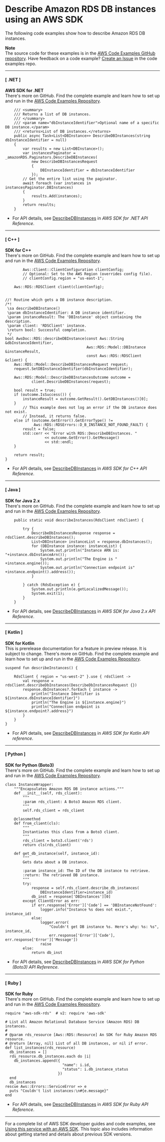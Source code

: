 # Describe Amazon RDS DB instances using an AWS SDK<a name="example_rds_DescribeDBInstances_section"></a>

The following code examples show how to describe Amazon RDS DB instances\.

**Note**  
The source code for these examples is in the [AWS Code Examples GitHub repository](https://github.com/awsdocs/aws-doc-sdk-examples)\. Have feedback on a code example? [Create an Issue](https://github.com/awsdocs/aws-doc-sdk-examples/issues/new/choose) in the code examples repo\. 

------
#### [ \.NET ]

**AWS SDK for \.NET**  
 There's more on GitHub\. Find the complete example and learn how to set up and run in the [AWS Code Examples Repository](https://github.com/awsdocs/aws-doc-sdk-examples/tree/main/dotnetv3/RDS#code-examples)\. 
  

```
    /// <summary>
    /// Returns a list of DB instances.
    /// </summary>
    /// <param name="dbInstanceIdentifier">Optional name of a specific DB instance.</param>
    /// <returns>List of DB instances.</returns>
    public async Task<List<DBInstance>> DescribeDBInstances(string dbInstanceIdentifier = null)
    {
        var results = new List<DBInstance>();
        var instancesPaginator = _amazonRDS.Paginators.DescribeDBInstances(
            new DescribeDBInstancesRequest
            {
                DBInstanceIdentifier = dbInstanceIdentifier
            });
        // Get the entire list using the paginator.
        await foreach (var instances in instancesPaginator.DBInstances)
        {
            results.Add(instances);
        }
        return results;
    }
```
+  For API details, see [DescribeDBInstances](https://docs.aws.amazon.com/goto/DotNetSDKV3/rds-2014-10-31/DescribeDBInstances) in *AWS SDK for \.NET API Reference*\. 

------
#### [ C\+\+ ]

**SDK for C\+\+**  
 There's more on GitHub\. Find the complete example and learn how to set up and run in the [AWS Code Examples Repository](https://github.com/awsdocs/aws-doc-sdk-examples/tree/main/cpp/example_code/rds#code-examples)\. 
  

```
        Aws::Client::ClientConfiguration clientConfig;
        // Optional: Set to the AWS Region (overrides config file).
        // clientConfig.region = "us-east-1";

    Aws::RDS::RDSClient client(clientConfig);


//! Routine which gets a DB instance description.
/*!
 \sa describeDBInstance()
 \param dbInstanceIdentifier: A DB instance identifier.
 \param instanceResult: The 'DBInstance' object containing the description.
 \param client: 'RDSClient' instance.
 \return bool: Successful completion.
 */
bool AwsDoc::RDS::describeDBInstance(const Aws::String &dbInstanceIdentifier,
                                     Aws::RDS::Model::DBInstance &instanceResult,
                                     const Aws::RDS::RDSClient &client) {
    Aws::RDS::Model::DescribeDBInstancesRequest request;
    request.SetDBInstanceIdentifier(dbInstanceIdentifier);

    Aws::RDS::Model::DescribeDBInstancesOutcome outcome =
            client.DescribeDBInstances(request);

    bool result = true;
    if (outcome.IsSuccess()) {
        instanceResult = outcome.GetResult().GetDBInstances()[0];
    }
        // This example does not log an error if the DB instance does not exist.
        // Instead, it returns false.
    else if (outcome.GetError().GetErrorType() !=
             Aws::RDS::RDSErrors::D_B_INSTANCE_NOT_FOUND_FAULT) {
        result = false;
        std::cerr << "Error with RDS::DescribeDBInstances. "
                  << outcome.GetError().GetMessage()
                  << std::endl;
    }

    return result;
}
```
+  For API details, see [DescribeDBInstances](https://docs.aws.amazon.com/goto/SdkForCpp/rds-2014-10-31/DescribeDBInstances) in *AWS SDK for C\+\+ API Reference*\. 

------
#### [ Java ]

**SDK for Java 2\.x**  
 There's more on GitHub\. Find the complete example and learn how to set up and run in the [AWS Code Examples Repository](https://github.com/awsdocs/aws-doc-sdk-examples/tree/main/javav2/example_code/rds#readme)\. 
  

```
    public static void describeInstances(RdsClient rdsClient) {

        try {
            DescribeDbInstancesResponse response = rdsClient.describeDBInstances();
            List<DBInstance> instanceList = response.dbInstances();
            for (DBInstance instance: instanceList) {
                System.out.println("Instance ARN is: "+instance.dbInstanceArn());
                System.out.println("The Engine is " +instance.engine());
                System.out.println("Connection endpoint is" +instance.endpoint().address());
            }

        } catch (RdsException e) {
            System.out.println(e.getLocalizedMessage());
            System.exit(1);
        }
    }
```
+  For API details, see [DescribeDBInstances](https://docs.aws.amazon.com/goto/SdkForJavaV2/rds-2014-10-31/DescribeDBInstances) in *AWS SDK for Java 2\.x API Reference*\. 

------
#### [ Kotlin ]

**SDK for Kotlin**  
This is prerelease documentation for a feature in preview release\. It is subject to change\.
 There's more on GitHub\. Find the complete example and learn how to set up and run in the [AWS Code Examples Repository](https://github.com/awsdocs/aws-doc-sdk-examples/tree/main/kotlin/services/rds#code-examples)\. 
  

```
suspend fun describeInstances() {

    RdsClient { region = "us-west-2" }.use { rdsClient ->
        val response = rdsClient.describeDbInstances(DescribeDbInstancesRequest {})
        response.dbInstances?.forEach { instance ->
            println("Instance Identifier is ${instance.dbInstanceIdentifier}")
            println("The Engine is ${instance.engine}")
            println("Connection endpoint is ${instance.endpoint?.address}")
        }
    }
}
```
+  For API details, see [DescribeDBInstances](https://github.com/awslabs/aws-sdk-kotlin#generating-api-documentation) in *AWS SDK for Kotlin API reference*\. 

------
#### [ Python ]

**SDK for Python \(Boto3\)**  
 There's more on GitHub\. Find the complete example and learn how to set up and run in the [AWS Code Examples Repository](https://github.com/awsdocs/aws-doc-sdk-examples/tree/main/python/example_code/rds#code-examples)\. 
  

```
class InstanceWrapper:
    """Encapsulates Amazon RDS DB instance actions."""
    def __init__(self, rds_client):
        """
        :param rds_client: A Boto3 Amazon RDS client.
        """
        self.rds_client = rds_client

    @classmethod
    def from_client(cls):
        """
        Instantiates this class from a Boto3 client.
        """
        rds_client = boto3.client('rds')
        return cls(rds_client)

    def get_db_instance(self, instance_id):
        """
        Gets data about a DB instance.

        :param instance_id: The ID of the DB instance to retrieve.
        :return: The retrieved DB instance.
        """
        try:
            response = self.rds_client.describe_db_instances(
                DBInstanceIdentifier=instance_id)
            db_inst = response['DBInstances'][0]
        except ClientError as err:
            if err.response['Error']['Code'] == 'DBInstanceNotFound':
                logger.info("Instance %s does not exist.", instance_id)
            else:
                logger.error(
                    "Couldn't get DB instance %s. Here's why: %s: %s", instance_id,
                    err.response['Error']['Code'], err.response['Error']['Message'])
                raise
        else:
            return db_inst
```
+  For API details, see [DescribeDBInstances](https://docs.aws.amazon.com/goto/boto3/rds-2014-10-31/DescribeDBInstances) in *AWS SDK for Python \(Boto3\) API Reference*\. 

------
#### [ Ruby ]

**SDK for Ruby**  
 There's more on GitHub\. Find the complete example and learn how to set up and run in the [AWS Code Examples Repository](https://github.com/awsdocs/aws-doc-sdk-examples/tree/main/ruby/example_code/rds#code-examples)\. 
  

```
require "aws-sdk-rds"  # v2: require 'aws-sdk'

# List all Amazon Relational Database Service (Amazon RDS) DB instances.
#
# @param rds_resource [Aws::RDS::Resource] An SDK for Ruby Amazon RDS resource.
# @return [Array, nil] List of all DB instances, or nil if error.
def list_instances(rds_resource)
  db_instances = []
  rds_resource.db_instances.each do |i|
    db_instances.append({
                          "name": i.id,
                          "status": i.db_instance_status
                        })
  end
  db_instances
rescue Aws::Errors::ServiceError => e
  puts "Couldn't list instances:\n#{e.message}"
end
```
+  For API details, see [DescribeDBInstances](https://docs.aws.amazon.com/goto/SdkForRubyV3/rds-2014-10-31/DescribeDBInstances) in *AWS SDK for Ruby API Reference*\. 

------

For a complete list of AWS SDK developer guides and code examples, see [Using this service with an AWS SDK](CHAP_Tutorials.md#sdk-general-information-section)\. This topic also includes information about getting started and details about previous SDK versions\.